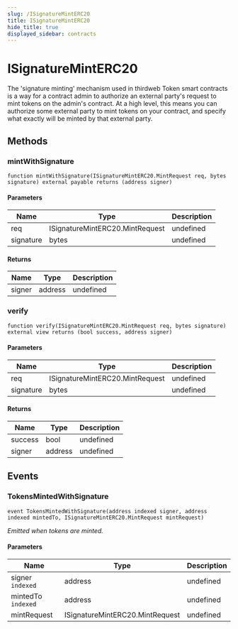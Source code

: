 ```yaml
---
slug: /ISignatureMintERC20
title: ISignatureMintERC20
hide_title: true
displayed_sidebar: contracts
---
```


# ISignatureMintERC20

The &#39;signature minting&#39; mechanism used in thirdweb Token smart contracts is a way for a contract admin to authorize an external party&#39;s request to mint tokens on the admin&#39;s contract. At a high level, this means you can authorize some external party to mint tokens on your contract, and specify what exactly will be minted by that external party.

## Methods

### mintWithSignature

```solidity
function mintWithSignature(ISignatureMintERC20.MintRequest req, bytes signature) external payable returns (address signer)
```

#### Parameters

| Name      | Type                            | Description |
| --------- | ------------------------------- | ----------- |
| req       | ISignatureMintERC20.MintRequest | undefined   |
| signature | bytes                           | undefined   |

#### Returns

| Name   | Type    | Description |
| ------ | ------- | ----------- |
| signer | address | undefined   |

### verify

```solidity
function verify(ISignatureMintERC20.MintRequest req, bytes signature) external view returns (bool success, address signer)
```

#### Parameters

| Name      | Type                            | Description |
| --------- | ------------------------------- | ----------- |
| req       | ISignatureMintERC20.MintRequest | undefined   |
| signature | bytes                           | undefined   |

#### Returns

| Name    | Type    | Description |
| ------- | ------- | ----------- |
| success | bool    | undefined   |
| signer  | address | undefined   |

## Events

### TokensMintedWithSignature

```solidity
event TokensMintedWithSignature(address indexed signer, address indexed mintedTo, ISignatureMintERC20.MintRequest mintRequest)
```

_Emitted when tokens are minted._

#### Parameters

| Name               | Type                            | Description |
| ------------------ | ------------------------------- | ----------- |
| signer `indexed`   | address                         | undefined   |
| mintedTo `indexed` | address                         | undefined   |
| mintRequest        | ISignatureMintERC20.MintRequest | undefined   |
